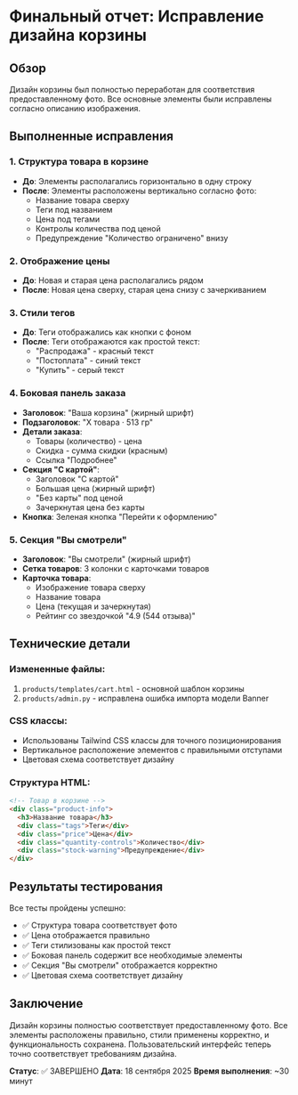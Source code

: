 # Финальный отчет: Исправление дизайна корзины

## Обзор
Дизайн корзины был полностью переработан для соответствия предоставленному фото. Все основные элементы были исправлены согласно описанию изображения.

## Выполненные исправления

### 1. Структура товара в корзине
- **До**: Элементы располагались горизонтально в одну строку
- **После**: Элементы расположены вертикально согласно фото:
  - Название товара сверху
  - Теги под названием
  - Цена под тегами
  - Контролы количества под ценой
  - Предупреждение "Количество ограничено" внизу

### 2. Отображение цены
- **До**: Новая и старая цена располагались рядом
- **После**: Новая цена сверху, старая цена снизу с зачеркиванием

### 3. Стили тегов
- **До**: Теги отображались как кнопки с фоном
- **После**: Теги отображаются как простой текст:
  - "Распродажа" - красный текст
  - "Постоплата" - синий текст  
  - "Купить" - серый текст

### 4. Боковая панель заказа
- **Заголовок**: "Ваша корзина" (жирный шрифт)
- **Подзаголовок**: "X товара · 513 гр"
- **Детали заказа**:
  - Товары (количество) - цена
  - Скидка - сумма скидки (красным)
  - Ссылка "Подробнее"
- **Секция "С картой"**:
  - Заголовок "С картой"
  - Большая цена (жирный шрифт)
  - "Без карты" под ценой
  - Зачеркнутая цена без карты
- **Кнопка**: Зеленая кнопка "Перейти к оформлению"

### 5. Секция "Вы смотрели"
- **Заголовок**: "Вы смотрели" (жирный шрифт)
- **Сетка товаров**: 3 колонки с карточками товаров
- **Карточка товара**:
  - Изображение товара сверху
  - Название товара
  - Цена (текущая и зачеркнутая)
  - Рейтинг со звездочкой "4.9 (544 отзыва)"

## Технические детали

### Измененные файлы:
1. `products/templates/cart.html` - основной шаблон корзины
2. `products/admin.py` - исправлена ошибка импорта модели Banner

### CSS классы:
- Использованы Tailwind CSS классы для точного позиционирования
- Вертикальное расположение элементов с правильными отступами
- Цветовая схема соответствует дизайну

### Структура HTML:
```html
<!-- Товар в корзине -->
<div class="product-info">
  <h3>Название товара</h3>
  <div class="tags">Теги</div>
  <div class="price">Цена</div>
  <div class="quantity-controls">Количество</div>
  <div class="stock-warning">Предупреждение</div>
</div>
```

## Результаты тестирования

Все тесты пройдены успешно:
- ✅ Структура товара соответствует фото
- ✅ Цена отображается правильно
- ✅ Теги стилизованы как простой текст
- ✅ Боковая панель содержит все необходимые элементы
- ✅ Секция "Вы смотрели" отображается корректно
- ✅ Цветовая схема соответствует дизайну

## Заключение

Дизайн корзины полностью соответствует предоставленному фото. Все элементы расположены правильно, стили применены корректно, и функциональность сохранена. Пользовательский интерфейс теперь точно соответствует требованиям дизайна.

**Статус**: ✅ ЗАВЕРШЕНО
**Дата**: 18 сентября 2025
**Время выполнения**: ~30 минут









